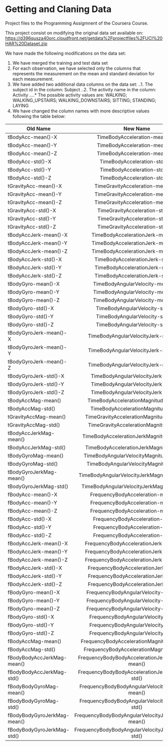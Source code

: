 # Getting and Claning Data

Project files to the Programming Assigmnent of the Coursera Course.

This project consist on modifying the original data set available on: 
https://d396qusza40orc.cloudfront.net/getdata%2Fprojectfiles%2FUCI%20HAR%20Dataset.zip 

We have made the following modifications on the data set:

1. We have merged the training and test data set
2. For each observation, we have selected only the columns that represents the measurement on the mean and standard deviation for each measurement.
3. We have added two additional data columns on the data set:
..1. The subject id in the column: Subject
..2. The activity name in the column: Activity
....* The possible activity values are:  WALKING; WALKING_UPSTAIRS; WALKING_DOWNSTAIRS; SITTING; STANDING; LAYING
5. We have changed the column names with more descriptive values following the table below:

| Old Name      | New Name      |
| ------------- |:-------------:|
tBodyAcc-mean()-X|TimeBodyAcceleration-mean()-X
tBodyAcc-mean()-Y|TimeBodyAcceleration-mean()-Y
tBodyAcc-mean()-Z|TimeBodyAcceleration-mean()-Z
tBodyAcc-std()-X|TimeBodyAcceleration-std()-X
tBodyAcc-std()-Y|TimeBodyAcceleration-std()-Y
tBodyAcc-std()-Z|TimeBodyAcceleration-std()-Z
tGravityAcc-mean()-X|TimeGravityAcceleration-mean()-X
tGravityAcc-mean()-Y|TimeGravityAcceleration-mean()-Y
tGravityAcc-mean()-Z|TimeGravityAcceleration-mean()-Z
tGravityAcc-std()-X|TimeGravityAcceleration-std()-X
tGravityAcc-std()-Y|TimeGravityAcceleration-std()-Y
tGravityAcc-std()-Z|TimeGravityAcceleration-std()-Z
tBodyAccJerk-mean()-X|TimeBodyAccelerationJerk-mean()-X
tBodyAccJerk-mean()-Y|TimeBodyAccelerationJerk-mean()-Y
tBodyAccJerk-mean()-Z|TimeBodyAccelerationJerk-mean()-Z
tBodyAccJerk-std()-X|TimeBodyAccelerationJerk-std()-X
tBodyAccJerk-std()-Y|TimeBodyAccelerationJerk-std()-Y
tBodyAccJerk-std()-Z|TimeBodyAccelerationJerk-std()-Z
tBodyGyro-mean()-X|TimeBodyAngularVelocity-mean()-X
tBodyGyro-mean()-Y|TimeBodyAngularVelocity-mean()-Y
tBodyGyro-mean()-Z|TimeBodyAngularVelocity-mean()-Z
tBodyGyro-std()-X|TimeBodyAngularVelocity-std()-X
tBodyGyro-std()-Y|TimeBodyAngularVelocity-std()-Y
tBodyGyro-std()-Z|TimeBodyAngularVelocity-std()-Z
tBodyGyroJerk-mean()-X|TimeBodyAngularVelocityJerk-mean()-X
tBodyGyroJerk-mean()-Y|TimeBodyAngularVelocityJerk-mean()-Y
tBodyGyroJerk-mean()-Z|TimeBodyAngularVelocityJerk-mean()-Z
tBodyGyroJerk-std()-X|TimeBodyAngularVelocityJerk-std()-X
tBodyGyroJerk-std()-Y|TimeBodyAngularVelocityJerk-std()-Y
tBodyGyroJerk-std()-Z|TimeBodyAngularVelocityJerk-std()-Z
tBodyAccMag-mean()|TimeBodyAccelerationMagnitude-mean()
tBodyAccMag-std()|TimeBodyAccelerationMagnitude-std()
tGravityAccMag-mean()|TimeGravityAccelerationMagnitude-mean()
tGravityAccMag-std()|TimeGravityAccelerationMagnitude-std()
tBodyAccJerkMag-mean()|TimeBodyAccelerationJerkMagnitude-mean()
tBodyAccJerkMag-std()|TimeBodyAccelerationJerkMagnitude-std()
tBodyGyroMag-mean()|TimeBodyAngularVelocityMagnitude-mean()
tBodyGyroMag-std()|TimeBodyAngularVelocityMagnitude-std()
tBodyGyroJerkMag-mean()|TimeBodyAngularVelocityJerkMagnitude-mean()
tBodyGyroJerkMag-std()|TimeBodyAngularVelocityJerkMagnitude-std()
fBodyAcc-mean()-X|FrequencyBodyAcceleration-mean()-X
fBodyAcc-mean()-Y|FrequencyBodyAcceleration-mean()-Y
fBodyAcc-mean()-Z|FrequencyBodyAcceleration-mean()-Z
fBodyAcc-std()-X|FrequencyBodyAcceleration-std()-X
fBodyAcc-std()-Y|FrequencyBodyAcceleration-std()-Y
fBodyAcc-std()-Z|FrequencyBodyAcceleration-std()-Z
fBodyAccJerk-mean()-X|FrequencyBodyAccelerationJerk-mean()-X
fBodyAccJerk-mean()-Y|FrequencyBodyAccelerationJerk-mean()-Y
fBodyAccJerk-mean()-Z|FrequencyBodyAccelerationJerk-mean()-Z
fBodyAccJerk-std()-X|FrequencyBodyAccelerationJerk-std()-X
fBodyAccJerk-std()-Y|FrequencyBodyAccelerationJerk-std()-Y
fBodyAccJerk-std()-Z|FrequencyBodyAccelerationJerk-std()-Z
fBodyGyro-mean()-X|FrequencyBodyAngularVelocity-mean()-X
fBodyGyro-mean()-Y|FrequencyBodyAngularVelocity-mean()-Y
fBodyGyro-mean()-Z|FrequencyBodyAngularVelocity-mean()-Z
fBodyGyro-std()-X|FrequencyBodyAngularVelocity-std()-X
fBodyGyro-std()-Y|FrequencyBodyAngularVelocity-std()-Y
fBodyGyro-std()-Z|FrequencyBodyAngularVelocity-std()-Z
fBodyAccMag-mean()|FrequencyBodyAccelerationMagnitude-mean()
fBodyAccMag-std()|FrequencyBodyAccelerationMagnitude-std()
fBodyBodyAccJerkMag-mean()|FrequencyBodyBodyAccelerationJerkMagnitude-mean()
fBodyBodyAccJerkMag-std()|FrequencyBodyBodyAccelerationJerkMagnitude-std()
fBodyBodyGyroMag-mean()|FrequencyBodyBodyAngularVelocityMagnitude-mean()
fBodyBodyGyroMag-std()|FrequencyBodyBodyAngularVelocityMagnitude-std()
fBodyBodyGyroJerkMag-mean()|FrequencyBodyBodyAngularVelocityJerkMagnitude-mean()
fBodyBodyGyroJerkMag-std()|FrequencyBodyBodyAngularVelocityJerkMagnitude-std()
